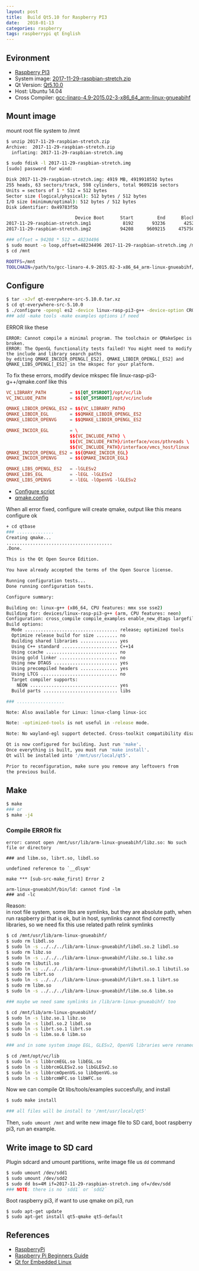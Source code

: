 ```yaml
---
layout: post
title:  Build Qt5.10 for Raspberry PI3
date:   2018-01-13
categories: raspberry
tags: raspberrypi qt English 
--- 
```


## Evironment

- [Raspberry PI3](https://www.raspberrypi.org/products/raspberry-pi-3-model-b/)
- System image: [2017-11-29-raspbian-stretch.zip](https://www.raspberrypi.org/downloads/raspbian/)
- Qt Version: [Qt5.10.0](http://download.qt.io/archive/qt/5.10/5.10.0/)
- Host: Ubuntu 14.04
- Cross Compiler: [gcc-linaro-4.9-2015.02-3-x86_64_arm-linux-gnueabihf](https://github.com/wlhe/tools/tree/gcc-linaro-4.9/arm-bcm2708/gcc-linaro-4.9-2015.02-3-x86_64_arm-linux-gnueabihf)

## Mount image

mount root file system to /mnt
```bash
$ unzip 2017-11-29-raspbian-stretch.zip 
Archive:  2017-11-29-raspbian-stretch.zip
  inflating: 2017-11-29-raspbian-stretch.img

$ sudo fdisk -l 2017-11-29-raspbian-stretch.img 
[sudo] password for wind: 

Disk 2017-11-29-raspbian-stretch.img: 4919 MB, 4919918592 bytes
255 heads, 63 sectors/track, 598 cylinders, total 9609216 sectors
Units = sectors of 1 * 512 = 512 bytes
Sector size (logical/physical): 512 bytes / 512 bytes
I/O size (minimum/optimal): 512 bytes / 512 bytes
Disk identifier: 0x49783f5b

                          Device Boot      Start         End      Blocks   Id  System
2017-11-29-raspbian-stretch.img1            8192       93236       42522+   c  W95 FAT32 (LBA)
2017-11-29-raspbian-stretch.img2           94208     9609215     4757504   83  Linux

### offset = 94208 * 512 = 48234496
$ sudo mount -o loop,offset=48234496 2017-11-29-raspbian-stretch.img /mnt
$ cd /mnt
```
```bash
ROOTFS=/mnt
TOOLCHAIN=/path/to/gcc-linaro-4.9-2015.02-3-x86_64_arm-linux-gnueabihf/bin/arm-linux-gnueabihf-
```

## Configure

```bash
$ tar -xJvf qt-everywhere-src-5.10.0.tar.xz 
$ cd qt-everywhere-src-5.10.0
$ ./configure -opengl es2 -device linux-rasp-pi3-g++ -device-option CROSS_COMPILE=/home/wind/opt/raspi/tools/arm-bcm2708/gcc-linaro-4.9-2015.02-3-x86_64_arm-linux-gnueabihf/bin/arm-linux-gnueabihf- -sysroot /mnt -opensource -confirm-license -optimized-qmake -reduce-exports -release -make libs -prefix /usr/local/qt5
### add -make tools -make examples options if need
```
ERROR like these
```
ERROR: Cannot compile a minimal program. The toolchain or QMakeSpec is broken.
ERROR: The OpenGL functionality tests failed! You might need to modify the include and library search paths 
by editing QMAKE_INCDIR_OPENGL[_ES2], QMAKE_LIBDIR_OPENGL[_ES2] and QMAKE_LIBS_OPENGL[_ES2] in the mkspec for your platform.
```

To fix these errors, modify device mkspec file linux-rasp-pi3-g++/qmake.conf like this

```conf
VC_LIBRARY_PATH         = $$[QT_SYSROOT]/opt/vc/lib
VC_INCLUDE_PATH         = $$[QT_SYSROOT]/opt/vc/include

QMAKE_LIBDIR_OPENGL_ES2 = $${VC_LIBRARY_PATH}
QMAKE_LIBDIR_EGL        = $$QMAKE_LIBDIR_OPENGL_ES2
QMAKE_LIBDIR_OPENVG     = $$QMAKE_LIBDIR_OPENGL_ES2

QMAKE_INCDIR_EGL        = \
                        $${VC_INCLUDE_PATH} \
                        $${VC_INCLUDE_PATH}/interface/vcos/pthreads \
                        $${VC_INCLUDE_PATH}/interface/vmcs_host/linux
QMAKE_INCDIR_OPENGL_ES2 = $${QMAKE_INCDIR_EGL}
QMAKE_INCDIR_OPENVG     = $${QMAKE_INCDIR_EGL}

QMAKE_LIBS_OPENGL_ES2   = -lGLESv2
QMAKE_LIBS_EGL          = -lEGL -lGLESv2
QMAKE_LIBS_OPENVG       = -lEGL -lOpenVG -lGLESv2
```
- [Configure script](https://github.com/wlhe/raspi/blob/master/qtbuild/build.sh)  
- [qmake.config](https://github.com/wlhe/raspi/blob/master/qtbuild/linux-rasp-pi3-g%2B%2B/qmake.conf)

When all error fixed, configure will create qmake, output like this means configure ok
```bash
+ cd qtbase
### ..............
Creating qmake...
........................................
.Done.

This is the Qt Open Source Edition.

You have already accepted the terms of the Open Source license.

Running configuration tests...
Done running configuration tests.

Configure summary:

Building on: linux-g++ (x86_64, CPU features: mmx sse sse2)
Building for: devices/linux-rasp-pi3-g++ (arm, CPU features: neon)
Configuration: cross_compile compile_examples enable_new_dtags largefile neon precompile_header shared rpath release c++11 c++14 concurrent dbus reduce_exports release_tools stl
Build options:
  Mode ................................... release; optimized tools
  Optimize release build for size ........ no
  Building shared libraries .............. yes
  Using C++ standard ..................... C++14
  Using ccache ........................... no
  Using gold linker ...................... no
  Using new DTAGS ........................ yes
  Using precompiled headers .............. yes
  Using LTCG ............................. no
  Target compiler supports:
    NEON ................................. yes
  Build parts ............................ libs

### ..................

Note: Also available for Linux: linux-clang linux-icc

Note: -optimized-tools is not useful in -release mode.

Note: No wayland-egl support detected. Cross-toolkit compatibility disabled.

Qt is now configured for building. Just run 'make'.
Once everything is built, you must run 'make install'.
Qt will be installed into '/mnt/usr/local/qt5'.

Prior to reconfiguration, make sure you remove any leftovers from
the previous build.
```

## Make

```bash
$ make
### or
$ make -j4
```

### Compile ERROR fix
```
error: cannot open /mnt/usr/lib/arm-linux-gnueabihf/libz.so: No such file or directory

### and libm.so, librt.so, libdl.so

undefined reference to `__dlsym'

make *** [sub-src-make_first] Error 2

arm-linux-gnueabihf/bin/ld: cannot find -lm
### and -lc
```

Reason:  
in root file system, some libs are symlinks, but they are absolute path, when run raspberry pi that is ok, but in host, symlinks cannot find correctly libraries, so we need fix this use related path relink symlinks

```bash
$ cd /mnt/usr/lib/arm-linux-gnueabihf/
$ sudo rm libdl.so 
$ sudo ln -s ../../../lib/arm-linux-gnueabihf/libdl.so.2 libdl.so
$ sudo rm libz.so 
$ sudo ln -s ../../../lib/arm-linux-gnueabihf/libz.so.1 libz.so
$ sudo rm libutil.so 
$ sudo ln -s ../../../lib/arm-linux-gnueabihf/libutil.so.1 libutil.so
$ sudo rm librt.so
$ sudo ln -s ../../../lib/arm-linux-gnueabihf/librt.so.1 librt.so
$ sudo rm libm.so 
$ sudo ln -s ../../../lib/arm-linux-gnueabihf/libm.so.6 libm.so

### maybe we need same symlinks in /lib/arm-linux-gnueabihf/ too

$ cd /mnt/lib/arm-linux-gnueabihf/
$ sudo ln -s libz.so.1 libz.so
$ sudo ln -s libdl.so.2 libdl.so
$ sudo ln -s librt.so.1 librt.so
$ sudo ln -s libm.so.6 libm.so

### and in some system image EGL, GLESv2, OpenVG libraries were renamed

$ cd /mnt/opt/vc/lib
$ sudo ln -s libbrcmEGL.so libEGL.so
$ sudo ln -s libbrcmGLESv2.so libGLESv2.so
$ sudo ln -s libbrcmOpenVG.so libOpenVG.so
$ sudo ln -s libbrcmWFC.so libWFC.so
```

Now we can compile Qt libs/tools/examples succesfully, and install
```bash
$ sudo make install

### all files will be install to '/mnt/usr/local/qt5'
```

Then, `sudo umount /mnt` and write new image file to SD card, boot raspberry pi3, run an example.

## Write image to SD card

Plugin sdcard and umount partitions, write image file us `dd` command
```bash
$ sudo umount /dev/sdd1
$ sudo umount /dev/sdd2
$ sudo dd bs=4M if=2017-11-29-raspbian-stretch.img of=/dev/sdd
### NOTE: there is no `sdd1` or `sdd2`
```
Boot raspberry pi3, if want to use qmake on pi3, run
```
$ sudo apt-get update
$ sudo apt-get install qt5-qmake qt5-default
```

## References
- [RaspberryPi](http://wiki.qt.io/RaspberryPi)
- [Raspberry Pi Beginners Guide](http://wiki.qt.io/Raspberry_Pi_Beginners_Guide)
- [Qt for Embedded Linux](http://doc.qt.io/qt-5/embedded-linux.html)